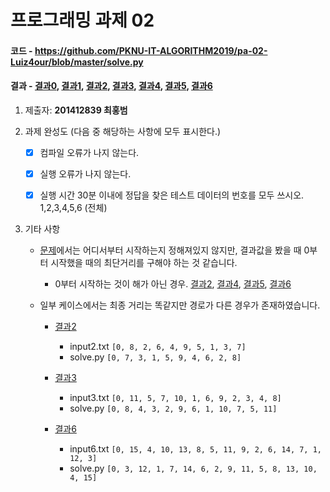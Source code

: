 # 프로그래밍 과제 02

#### 코드 - https://github.com/PKNU-IT-ALGORITHM2019/pa-02-Luiz4our/blob/master/solve.py

#### 결과 - [결과0](https://github.com/PKNU-IT-ALGORITHM2019/pa-02-Luiz4our/blob/master/%EA%B2%B0%EA%B3%BC/result0.png), [결과1](https://github.com/PKNU-IT-ALGORITHM2019/pa-02-Luiz4our/blob/master/%EA%B2%B0%EA%B3%BC/result1.png), [결과2](https://github.com/PKNU-IT-ALGORITHM2019/pa-02-Luiz4our/blob/master/%EA%B2%B0%EA%B3%BC/result2.png), [결과3](https://github.com/PKNU-IT-ALGORITHM2019/pa-02-Luiz4our/blob/master/%EA%B2%B0%EA%B3%BC/result3.png), [결과4](https://github.com/PKNU-IT-ALGORITHM2019/pa-02-Luiz4our/blob/master/%EA%B2%B0%EA%B3%BC/result4.png), [결과5](https://github.com/PKNU-IT-ALGORITHM2019/pa-02-Luiz4our/blob/master/%EA%B2%B0%EA%B3%BC/result5.png), [결과6](https://github.com/PKNU-IT-ALGORITHM2019/pa-02-Luiz4our/blob/master/%EA%B2%B0%EA%B3%BC/result6.png)

1. 제출자: __201412839 최홍범__

2. 과제 완성도 (다음 중 해당하는 사항에 모두 표시한다.)

    - [x] 컴파일 오류가 나지 않는다.
    
    - [x] 실행 오류가 나지 않는다.
    
    - [x] 실행 시간 30분 이내에 정답을 찾은 테스트 데이터의 번호를 모두 쓰시오. 1,2,3,4,5,6 (전체)


3. 기타 사항
    - [문제](https://github.com/PKNU-IT-ALGORITHM2019/pa-02-Luiz4our/blob/master/prog_assign02.pdf)에서는 어디서부터 시작하는지 정해져있지 않지만, 결과값을 봤을 때 0부터 시작했을 때의 최단거리를 구해야 하는 것 같습니다.
        - 0부터 시작하는 것이 해가 아닌 경우.
	[결과2](https://github.com/PKNU-IT-ALGORITHM2019/pa-02-Luiz4our/blob/master/결과/result2.png),
	[결과4](https://github.com/PKNU-IT-ALGORITHM2019/pa-02-Luiz4our/blob/master/%EA%B2%B0%EA%B3%BC/result4.png),
	[결과5](https://github.com/PKNU-IT-ALGORITHM2019/pa-02-Luiz4our/blob/master/%EA%B2%B0%EA%B3%BC/result5.png),
	[결과6](https://github.com/PKNU-IT-ALGORITHM2019/pa-02-Luiz4our/blob/master/%EA%B2%B0%EA%B3%BC/result6.png)

    - 일부 케이스에서는 최종 거리는 똑같지만 경로가 다른 경우가 존재하였습니다. 
        - [결과2](https://github.com/PKNU-IT-ALGORITHM2019/pa-02-Luiz4our/blob/master/결과/result2.png)
            - input2.txt `[0, 8, 2, 6, 4, 9, 5, 1, 3, 7]`
            - solve.py `[0, 7, 3, 1, 5, 9, 4, 6, 2, 8]`
	    
        - [결과3](https://github.com/PKNU-IT-ALGORITHM2019/pa-02-Luiz4our/blob/master/결과/result3.png)
            - input3.txt `[0, 11, 5, 7, 10, 1, 6, 9, 2, 3, 4, 8]`
            - solve.py `[0, 8, 4, 3, 2, 9, 6, 1, 10, 7, 5, 11]`
	    
        - [결과6](https://github.com/PKNU-IT-ALGORITHM2019/pa-02-Luiz4our/blob/master/결과/result6.png)
            - input6.txt `[0, 15, 4, 10, 13, 8, 5, 11, 9, 2, 6, 14, 7, 1, 12, 3]`
            - solve.py `[0, 3, 12, 1, 7, 14, 6, 2, 9, 11, 5, 8, 13, 10, 4, 15]`
	
	
	
	
